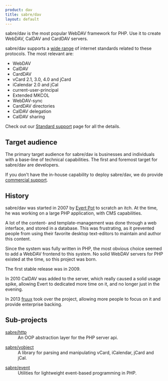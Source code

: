 ```yaml
---
product: dav
title: sabre/dav
layout: default
---
```


sabre/dav is the most popular WebDAV framework for PHP. Use it to create
WebDAV, CalDAV and CardDAV servers.

sabre/dav supports a [wide range][1] of internet standards related to these
protocols. The most relevant are:

* WebDAV
* CalDAV
* CardDAV
* vCard 2.1, 3.0, 4.0 and jCard
* iCalendar 2.0 and jCal
* current-user-principal
* Extended MKCOL
* WebDAV-sync
* CardDAV directories
* CalDAV delegation
* CalDAV sharing

Check out our [Standard support][1] page for all the details.

Target audience
---------------

The primary target audience for sabre/dav is businesses and individuals with
a base-line of technical capabilities. The first and foremost target for
sabre/dav are developers.

If you don't have the in-house capability to deploy sabre/dav, we do provide
[commercial support][2].

History
-------

sabre/dav was started in 2007 by [Evert Pot][3] to scratch an itch. At the
time, he was working on a large PHP application, with CMS capabilities.

A lot of the content- and template-management was done through a web
interface, and stored in a database. This was frustrating, as it prevented
people from using their favorite desktop text-editors to maintain and author
this content.

Since the system was fully written in PHP, the most obvious choice seemed to
add a WebDAV frontend to this system. No solid WebDAV servers for PHP existed
at the time, so this project was born.

The first stable release was in 2009.

In 2010 CalDAV was added to the server, which really caused a solid usage
spike, allowing Evert to dedicated more time on it, and no longer just in
the evening.

In 2013 [fruux][4] took over the project, allowing more people to focus on it
and provide enterprise backing.

Sub-projects
------------

<dl>
    <dt><a href="{{site.url}}/http">sabre/http</a></dt>
    <dd>An OOP abstraction layer for the PHP server api.</dd>
</dl>
<dl>
    <dt><a href="{{site.url}}/vobject">sabre/vobject</a></dt>
    <dd>A library for parsing and manipulating vCard, iCalendar, jCard and jCal.</dd>
</dl>
<dl>
    <dt><a href="{{site.url}}/event">sabre/event</a></dt>
    <dd>Utilities for lightweight event-based programming in PHP.</dd>
</dl>

[1]: /dav/standards-support/
[2]: /support
[3]: http://evertpot.com/
[4]: https://fruux.com/
